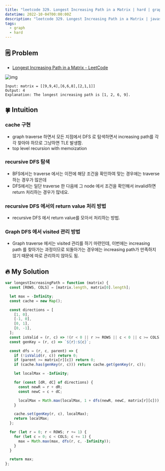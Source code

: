 ```yaml
---
title: "leetcode 329. Longest Increasing Path in a Matrix | hard | graph"
datetime: 2022-10-04T00:00:00Z
description: "leetcode 329. Longest Increasing Path in a Matrix | javascript  | hard | graph"
tags:
  - graph
  - hard
---
```


## 🗒️ Problem

- [Longest Increasing Path in a Matrix - LeetCode](https://leetcode.com/problems/longest-increasing-path-in-a-matrix/)

![img](https://assets.leetcode.com/uploads/2021/01/05/grid1.jpg)

```
Input: matrix = [[9,9,4],[6,6,8],[2,1,1]]
Output: 4
Explanation: The longest increasing path is [1, 2, 6, 9].
```

## 🍀 Intuition

### cache 구현

- graph traverse 하면서 모든 지점에서 DFS 로 탐색하면서 increasing path를 각각 찾아야 하므로 그냥하면 TLE 발생함.
- top level recursion with memoization

### recursive DFS 탐색

- BFS에서는 traverse 에서는 이전에 해당 조건을 확인하여 맞는 경우에는 traverse 하는 경우가 많은데
- DFS에서는 일단 traverse 한 다음에 그 node 에서 조건을 확인해서 invalid하면 return 처리하는 경우가 많네요.

### recursive DFS 에서의 return value 처리 방법

- recursive DFS 에서 return value를 모아서 처리하는 방법.

### Graph DFS 에서 visited 관리 방법

- Graph traverse 에서는 visited 관리를 하기 마련인데, 이번에는 increasing path 를 찾아가는 과정이므로 되돌아가는 경우에는 increasing path가 만족하지 않기 때문에 따로 관리하지 않아도 됨.

## 🔥 My Solution

```javascript
var longestIncreasingPath = function (matrix) {
  const [ROWS, COLS] = [matrix.length, matrix[0].length];

  let max = -Infinity;
  const cache = new Map();

  const directions = [
    [1, 0],
    [-1, 0],
    [0, 1],
    [0, -1],
  ];
  const isValid = (r, c) => !(r < 0 || r >= ROWS || c < 0 || c >= COLS);
  const genKey = (r, c) => `${r}:${c}`;

  const dfs = (r, c, parent) => {
    if (!isValid(r, c)) return 0;
    if (parent >= matrix[r][c]) return 0;
    if (cache.has(genKey(r, c))) return cache.get(genKey(r, c));

    let localMax = -Infinity;

    for (const [dR, dC] of directions) {
      const newR = r + dR;
      const newC = c + dC;

      localMax = Math.max(localMax, 1 + dfs(newR, newC, matrix[r][c]));
    }

    cache.set(genKey(r, c), localMax);
    return localMax;
  };

  for (let r = 0; r < ROWS; r += 1) {
    for (let c = 0; c < COLS; c += 1) {
      max = Math.max(max, dfs(r, c, -Infinity));
    }
  }

  return max;
};
```
